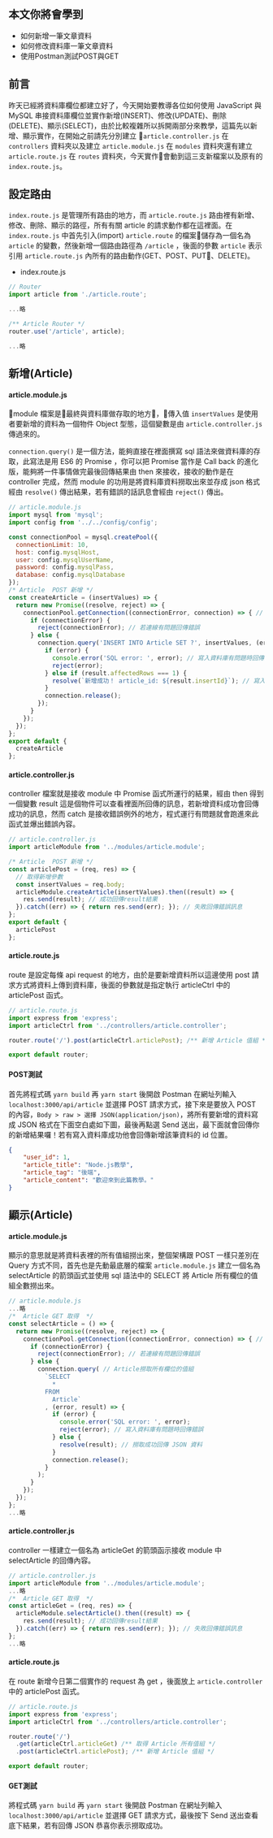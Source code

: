 ## 本文你將會學到
- 如何新增一筆文章資料
- 如何修改資料庫一筆文章資料
- 使用Postman測試POST與GET

## 前言
昨天已經將資料庫欄位都建立好了，今天開始要教導各位如何使用 JavaScript 與 MySQL 串接資料庫欄位並實作新增(INSERT)、修改(UPDATE)、刪除(DELETE)、顯示(SELECT)，由於比較複雜所以拆開兩部分來教學，這篇先以新增、顯示實作，在開始之前請先分別建立 `article.controller.js` 在 `controllers` 資料夾以及建立 `article.module.js` 在 `modules` 資料夾還有建立 `article.route.js` 在 `routes` 資料夾，今天實作會動到這三支新檔案以及原有的 `index.route.js`。

## 設定路由
`index.route.js` 是管理所有路由的地方，而 `article.route.js` 路由裡有新增、修改、刪除、顯示的路徑，所有有關 article  的請求動作都在這裡面。在 `index.route.js` 中首先引入(import) `article.route` 的檔案儲存為一個名為 `article` 的變數，然後新增一個路由路徑為 `/article` ，後面的參數 `article` 表示引用 `article.route.js` 內所有的路由動作(GET、POST、PUT、DELETE)。

- index.route.js

```js
// Router
import article from './article.route';

...略

/** Article Router */
router.use('/article', article);

...略
```

## 新增(Article)

#### article.module.js

module 檔案是最終與資料庫做存取的地方，傳入值 `insertValues` 是使用者要新增的資料為一個物件 Object 型態，這個變數是由 `article.controller.js` 傳過來的。

`connection.query()` 是一個方法，能夠直接在裡面撰寫 sql 語法來做資料庫的存取，此寫法是用 ES6 的 Promise ，你可以把 Promise 當作是 Call back 的進化版，能夠將一件事情做完最後回傳結果由 then 來接收，接收的動作是在 controller 完成，然而 module 的功用是將資料庫資料撈取出來並存成 json 格式經由 `resolve()` 傳出結果，若有錯誤的話訊息會經由 `reject()` 傳出。

```js
// article.module.js
import mysql from 'mysql';
import config from '../../config/config';

const connectionPool = mysql.createPool({
  connectionLimit: 10,
  host: config.mysqlHost,
  user: config.mysqlUserName,
  password: config.mysqlPass,
  database: config.mysqlDatabase
});
/* Article  POST 新增 */
const createArticle = (insertValues) => {
  return new Promise((resolve, reject) => {
    connectionPool.getConnection((connectionError, connection) => { // 資料庫連線
      if (connectionError) {
        reject(connectionError); // 若連線有問題回傳錯誤
      } else {
        connection.query('INSERT INTO Article SET ?', insertValues, (error, result) => { // Article資料表寫入一筆資料
          if (error) {
            console.error('SQL error: ', error); // 寫入資料庫有問題時回傳錯誤
            reject(error);
          } else if (result.affectedRows === 1) {
            resolve(`新增成功！ article_id: ${result.insertId}`); // 寫入成功回傳寫入id
          }
          connection.release();
        });
      }
    });
  });
};
export default {
  createArticle
};
```

#### article.controller.js

controller 檔案就是接收 module 中 Promise 函式所運行的結果，經由 then 得到一個變數 result 這是個物件可以查看裡面所回傳的訊息，若新增資料成功會回傳成功的訊息，然而 catch 是接收錯誤例外的地方，程式運行有問題就會跑進來此函式並爆出錯誤內容。

```js
// article.controller.js
import articleModule from '../modules/article.module';

/* Article  POST 新增 */
const articlePost = (req, res) => {
  // 取得新增參數
  const insertValues = req.body; 
  articleModule.createArticle(insertValues).then((result) => {
    res.send(result); // 成功回傳result結果
  }).catch((err) => { return res.send(err); }); // 失敗回傳錯誤訊息
};
export default {
  articlePost
};
```

#### article.route.js

route 是設定每條 api request 的地方，由於是要新增資料所以這邊使用 post 請求方式將資料上傳到資料庫，後面的參數就是指定執行 articleCtrl 中的 articlePost 函式。

```js
// article.route.js
import express from 'express';
import articleCtrl from '../controllers/article.controller';

router.route('/').post(articleCtrl.articlePost); /** 新增 Article 值組 */

export default router;
```

#### POST測試

首先將程式碼 `yarn build` 再 `yarn start` 後開啟 Postman 在網址列輸入 `localhost:3000/api/article` 並選擇 POST 請求方式，接下來是要放入 POST 的內容，`Body > raw > 選擇 JSON(application/json)`，將所有要新增的資料寫成 JSON 格式在下面空白處如下圖，最後再點選 Send 送出，最下面就會回傳你的新增結果囉！若有寫入資料庫成功他會回傳新增該筆資料的 id 位置。

```json
{
    "user_id": 1,
    "article_title": "Node.js教學",
    "article_tag": "後端",
    "article_content": "歡迎來到此篇教學。"
}
```


## 顯示(Article)

#### article.module.js

顯示的意思就是將資料表裡的所有值組撈出來，整個架構跟 POST 一樣只差別在 Query 方式不同，首先也是先動最底層的檔案 `article.module.js` 建立一個名為 selectArticle 的箭頭函式並使用 sql 語法中的 SELECT 將 Article 所有欄位的值組全數撈出來。

```js
// article.module.js
...略
/*  Article GET 取得  */
const selectArticle = () => {
  return new Promise((resolve, reject) => {
    connectionPool.getConnection((connectionError, connection) => { // 資料庫連線
      if (connectionError) {
        reject(connectionError); // 若連線有問題回傳錯誤
      } else {
        connection.query( // Article撈取所有欄位的值組
          `SELECT
            *
          FROM
            Article`
          , (error, result) => {
            if (error) {
              console.error('SQL error: ', error);
              reject(error); // 寫入資料庫有問題時回傳錯誤
            } else {
              resolve(result); // 撈取成功回傳 JSON 資料
            }
            connection.release();
          }
        );
      }
    });
  });
};
...略
```

#### article.controller.js

controller 一樣建立一個名為 articleGet 的箭頭函示接收 module 中 selectArticle 的回傳內容。

```js
// article.controller.js
import articleModule from '../modules/article.module';
...略
/*  Article GET 取得  */
const articleGet = (req, res) => {
  articleModule.selectArticle().then((result) => {
    res.send(result); // 成功回傳result結果
  }).catch((err) => { return res.send(err); }); // 失敗回傳錯誤訊息
};
...略

```

#### article.route.js

在 route 新增今日第二個實作的 request 為 get ，後面放上 `article.controller` 中的 articlePost 函式。

```js
// article.route.js
import express from 'express';
import articleCtrl from '../controllers/article.controller';

router.route('/')
  .get(articleCtrl.articleGet) /** 取得 Article 所有值組 */
  .post(articleCtrl.articlePost); /** 新增 Article 值組 */

export default router;
```

#### GET測試
將程式碼 `yarn build` 再 `yarn start` 後開啟 Postman 在網址列輸入 `localhost:3000/api/article` 並選擇 GET 請求方式，最後按下 Send 送出查看底下結果，若有回傳 JSON 恭喜你表示撈取成功。
